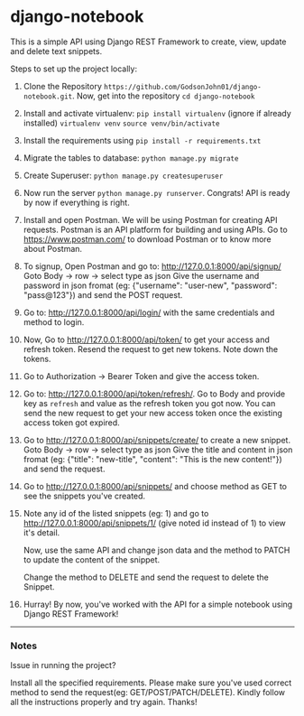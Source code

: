# django-notebook
This is a simple API using Django REST Framework to create, view, update and delete text snippets.

Steps to set up the project locally:

1. Clone the Repository `https://github.com/GodsonJohn01/django-notebook.git`.
   Now, get into the repository `cd django-notebook`

1. Install and activate virtualenv: 
    `pip install virtualenv` (ignore if already installed)
    `virtualenv venv`
    `source venv/bin/activate`

3. Install the requirements using `pip install -r requirements.txt`


4. Migrate the tables to database: `python manage.py migrate`

5. Create Superuser: `python manage.py createsuperuser`

6. Now run the server `python manage.py runserver`. Congrats! API is ready by now if everything is right.

4. Install and open Postman. We will be using Postman for creating API requests.
   Postman is an API platform for building and using APIs. Go to https://www.postman.com/ to download Postman or to know more about Postman.


7. To signup, Open Postman and go to: http://127.0.0.1:8000/api/signup/
   Goto Body -> row -> select type as json
   Give the username and password in json fromat (eg: {"username": "user-new", "password": "pass@123"}) and send the POST request.

8. Go to: http://127.0.0.1:8000/api/login/ with the same credentials and method to login.

9. Now, Go to http://127.0.0.1:8000/api/token/ to get your access and refresh token. Resend the request to get new tokens. Note down the tokens.

10. Go to Authorization -> Bearer Token and give the access token.

10. Go to: http://127.0.0.1:8000/api/token/refresh/.
    Go to Body and provide key as `refresh` and value as the refresh token you got now.
    You can send the new request to get your new access token once the existing access token got expired.

11. Go to http://127.0.0.1:8000/api/snippets/create/ to create a new snippet.
    Goto Body -> row -> select type as json
    Give the title and content in json fromat (eg: {"title": "new-title", "content": "This is the new content!"}) and send the request.

12. Go to http://127.0.0.1:8000/api/snippets/ and choose method as GET to see the snippets you've created.

13. Note any id of the listed snippets (eg: 1) and go to http://127.0.0.1:8000/api/snippets/1/ (give noted id instead of 1) to view it's detail.

    Now, use the same API and change json data and the method to PATCH to update the content of the snippet.

    Change the method to DELETE and send the request to delete the Snippet.

14. Hurray! By now, you've worked with the API for a simple notebook using Django REST Framework!

<hr>

### Notes
Issue in running the project?

Install all the specified requirements.
Please make sure you've used correct method to send the request(eg: GET/POST/PATCH/DELETE).
Kindly follow all the instructions properly and try again. Thanks!
